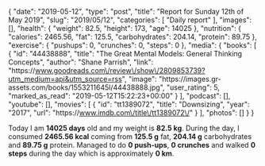 {
    "date": "2019-05-12",
    "type": "post",
    "title": "Report for Sunday 12th of May 2019",
    "slug": "2019\/05\/12",
    "categories": [
        "Daily report"
    ],
    "images": [],
    "health": {
        "weight": 82.5,
        "height": 173,
        "age": 14025
    },
    "nutrition": {
        "calories": 2465.56,
        "fat": 125.5,
        "carbohydrates": 204.14,
        "protein": 89.75
    },
    "exercise": {
        "pushups": 0,
        "crunches": 0,
        "steps": 0
    },
    "media": {
        "books": [
            {
                "id": "44438888",
                "title": "The Great Mental Models: General Thinking Concepts",
                "author": "Shane Parrish",
                "link": "https:\/\/www.goodreads.com\/review\/show\/2809853739?utm_medium=api&utm_source=rss",
                "image": "https:\/\/images.gr-assets.com\/books\/1553211645l\/44438888.jpg",
                "user_rating": 5,
                "marked_as_read": "2019-05-12T15:22:23+00:00"
            }
        ],
        "podcast": [],
        "youtube": [],
        "movies": [
            {
                "id": "tt1389072",
                "title": "Downsizing",
                "year": "2017",
                "url": "https:\/\/www.imdb.com\/title\/tt1389072\/"
            }
        ],
        "photos": []
    }
}

Today I am <strong>14025 days</strong> old and my weight is <strong>82.5 kg</strong>. During the day, I consumed <strong>2465.56 kcal</strong> coming from <strong>125.5 g</strong> fat, <strong>204.14 g</strong> carbohydrates and <strong>89.75 g</strong> protein. Managed to do <strong>0 push-ups</strong>, <strong>0 crunches</strong> and walked <strong>0 steps</strong> during the day which is approximately <strong>0 km</strong>.